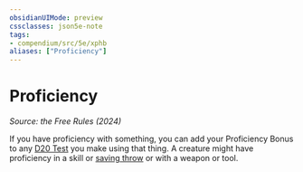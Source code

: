 ```yaml
---
obsidianUIMode: preview
cssclasses: json5e-note
tags:
- compendium/src/5e/xphb
aliases: ["Proficiency"]
---
```

# Proficiency
*Source: the Free Rules (2024)* 

If you have proficiency with something, you can add your Proficiency Bonus to any [D20 Test](d20-test-xphb.md) you make using that thing. A creature might have proficiency in a skill or [saving throw](saving-throw-xphb.md) or with a weapon or tool.